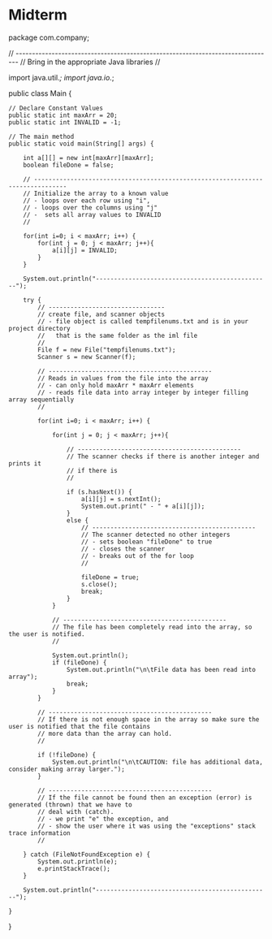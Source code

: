 # Midterm

package com.company;

// -------------------------------------------------------------------------------
// Bring in the appropriate Java libraries
//

import java.util.*;
import java.io.*;

public class Main {

    // Declare Constant Values
    public static int maxArr = 20;
    public static int INVALID = -1;

    // The main method
    public static void main(String[] args) {

        int a[][] = new int[maxArr][maxArr];
        boolean fileDone = false;

        // -------------------------------------------------------------------------------
        // Initialize the array to a known value
        // - loops over each row using "i",
        // - loops over the columns using "j"
        // -  sets all array values to INVALID
        //

        for(int i=0; i < maxArr; i++) {
            for(int j = 0; j < maxArr; j++){
                a[i][j] = INVALID;
            }
        }

        System.out.println("------------------------------------------------");

        try {
            // --------------------------------
            // create file, and scanner objects
            // - file object is called tempfilenums.txt and is in your project directory
            //   that is the same folder as the iml file
            //
            File f = new File("tempfilenums.txt");
            Scanner s = new Scanner(f);

            // ---------------------------------------------
            // Reads in values from the file into the array
            // - can only hold maxArr * maxArr elements
            // - reads file data into array integer by integer filling array sequentially
            //

            for(int i=0; i < maxArr; i++) {

                for(int j = 0; j < maxArr; j++){

                    // ---------------------------------------------
                    // The scanner checks if there is another integer and prints it
                    // if there is
                    //

                    if (s.hasNext()) {
                        a[i][j] = s.nextInt();
                        System.out.print(" - " + a[i][j]);
                    }
                    else {
                        // ---------------------------------------------
                        // The scanner detected no other integers
                        // - sets boolean "fileDone" to true
                        // - closes the scanner
                        // - breaks out of the for loop
                        //

                        fileDone = true;
                        s.close();
                        break;
                    }
                }

                // ---------------------------------------------
                // The file has been completely read into the array, so the user is notified.
                //

                System.out.println();
                if (fileDone) {
                    System.out.println("\n\tFile data has been read into array");
                    break;
                }
            }

            // ---------------------------------------------
            // If there is not enough space in the array so make sure the user is notified that the file contains
            // more data than the array can hold.
            //

            if (!fileDone) {
                System.out.println("\n\tCAUTION: file has additional data, consider making array larger.");
            }

            // ---------------------------------------------
            // If the file cannot be found then an exception (error) is generated (thrown) that we have to
            // deal with (catch).
            // - we print "e" the exception, and
            // - show the user where it was using the "exceptions" stack trace information
            //

        } catch (FileNotFoundException e) {
            System.out.println(e);
            e.printStackTrace();
        }

        System.out.println("------------------------------------------------");

    }
}
